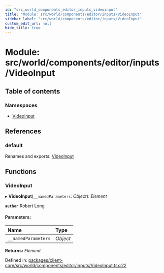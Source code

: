 ```yaml
---
id: "src_world_components_editor_inputs_videoinput"
title: "Module: src/world/components/editor/inputs/VideoInput"
sidebar_label: "src/world/components/editor/inputs/VideoInput"
custom_edit_url: null
hide_title: true
---
```


# Module: src/world/components/editor/inputs/VideoInput

## Table of contents

### Namespaces

- [VideoInput](src_world_components_editor_inputs_videoinput.videoinput.md)

## References

### default

Renames and exports: [VideoInput](src_world_components_editor_inputs_videoinput.md#videoinput)

## Functions

### VideoInput

▸ **VideoInput**(`__namedParameters`: *Object*): *Element*

**`author`** Robert Long

#### Parameters:

| Name | Type |
| :------ | :------ |
| `__namedParameters` | *Object* |

**Returns:** *Element*

Defined in: [packages/client-core/src/world/components/editor/inputs/VideoInput.tsx:22](https://github.com/xr3ngine/xr3ngine/blob/7e8e151f1/packages/client-core/src/world/components/editor/inputs/VideoInput.tsx#L22)
